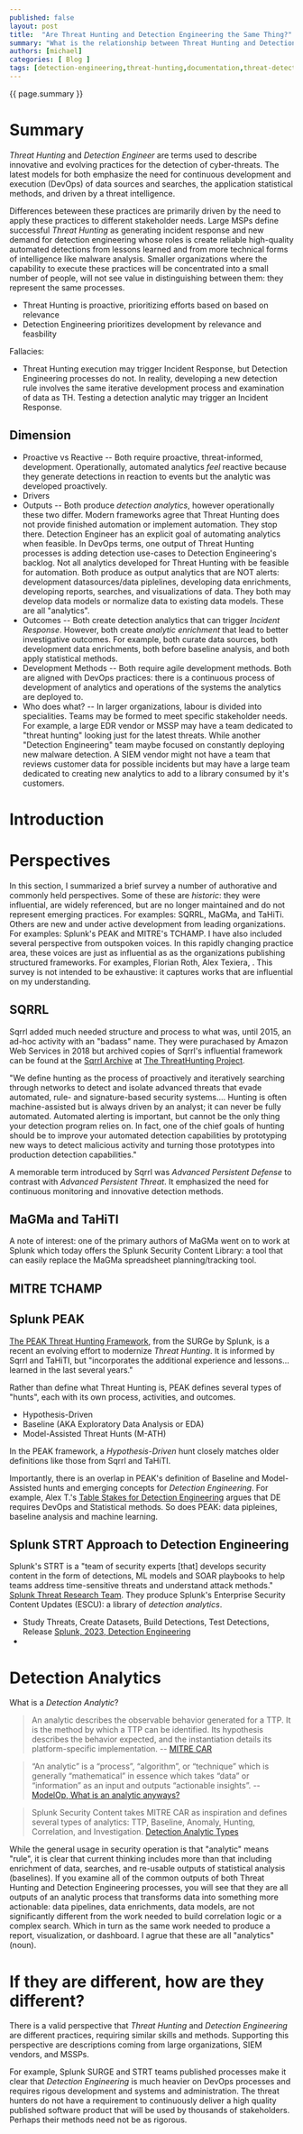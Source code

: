 ```yaml
---
published: false
layout: post
title:  "Are Threat Hunting and Detection Engineering the Same Thing?"
summary: "What is the relationship between Threat Hunting and Detection Engineering? Is one part of the other? What attributes do they share? I compare several widely referenced definitions and frameworks for each. Generally, they are the same set of processes with different perspectives based on the size of the teams implementing them."
authors: [michael]
categories: [ Blog ]
tags: [detection-engineering,threat-hunting,documentation,threat-detection,SIEM,SOAR,EDR]
---
```

{{ page.summary }}

# Summary

*Threat Hunting* and *Detection Engineer* are terms used to describe innovative and evolving practices for the detection of cyber-threats. The latest models for both emphasize the need for continuous development and execution (DevOps) of data sources and searches, the application statistical methods, and driven by a threat intelligence.

Differences beteween these practices are primarily driven by the need to apply these practices to different stakeholder needs. Large MSPs define successful *Threat Hunting* as generating incident response and new demand for detection engineering whose roles is create reliable high-quality automated detections from lessons learned and from more technical forms of intelligence like malware analysis. Smaller organizations where the capability to execute these practices will be concentrated into a small number of people, will not see value in distinguishing between them: they represent the same processes.

- Threat Hunting is proactive, prioritizing efforts based on based on relevance
- Detection Engineering prioritizes development by relevance and feasbility

Fallacies:

- Threat Hunting execution may trigger Incident Response, but Detection Engineering processes do not. In reality, developing a new detection rule involves the same iterative development process and examination of data as TH. Testing a detection analytic may trigger an Incident Response.

## Dimension

- Proactive vs Reactive
-- Both require proactive, threat-informed, development. Operationally, automated analytics *feel* reactive because they generate detections in reaction to events but the analytic was developed proactively.
- Drivers
- Outputs
-- Both produce *detection analytics*, however operationally these two differ. Modern frameworks agree that Threat Hunting does not provide finished automation or implement automation. They stop there. Detection Engineer has an explicit goal of automating analytics when feasible. In DevOps terms, one output of Threat Hunting processes is adding detection use-cases to Detection Engineering's backlog. Not all analytics developed for Threat Hunting with be feasible for automation. Both produce as output analytics that are NOT alerts: development datasources/data piplelines, developing data enrichments, developing reports, searches, and visualizations of data. They both may develop data models or normalize data to existing data models. These are all "analytics".
- Outcomes
-- Both create detection analytics that can trigger *Incident Response*. However, both create *analytic enrichment* that lead to better investigative outcomes. For example, both curate data sources, both development data enrichments, both before baseline analysis, and both apply statistical methods.
- Development Methods
-- Both require agile development methods. Both are aligned with DevOps practices: there is a continuous process of development of analytics and operations of the systems the analytics are deployed to.
- Who does what?
-- In larger organizations, labour is divided into specialities. Teams may be formed to meet specific stakeholder needs. For example, a large EDR vendor or MSSP may have a team dedicated to "threat hunting" looking just for the latest threats. While another "Detection Engineering" team maybe focused on constantly deploying new malware detection. A SIEM vendor might not have a team that reviews customer data for possible incidents but may have a large team dedicated to creating new analytics to add to a library consumed by it's customers.


# Introduction


# Perspectives

In this section, I summarized a brief survey a number of authorative and commonly held perspectives. Some of these are *historic*: they were influential, are widely referenced, but are no longer maintained and do not represent emerging practices. For examples: SQRRL, MaGMa, and TaHiTi. Others are new and under active development from leading organizations. For examples: Splunk's PEAK and MITRE's TCHAMP. I have also included several perspective from outspoken voices. In this rapidly changing practice area, these voices are just as influential as as the organizations publishing structured frameworks. For examples, Florian Roth, Alex Texiera, . This survey is not intended to be exhaustive: it captures works that are influential on my understanding.

## SQRRL

Sqrrl added much needed structure and process to what was, until 2015, an ad-hoc activity with an "badass" name. They were purachased by Amazon Web Services in 2018 but archived copies of Sqrrl's influential framework can be found at the [Sqrrl Archive](https://www.threathunting.net/sqrrl-archive) at [The ThreatHunting Project](https://www.threathunting.net/).

"We define hunting as the process of proactively and iteratively searching through networks to detect and isolate advanced threats that evade automated, rule- and signature-based security systems.... Hunting is often machine-assisted but is always driven by an analyst; it can never be fully automated. Automated alerting is important, but cannot be the only thing your detection program relies on. In fact, one of the chief goals of hunting should be to improve your automated detection capabilities by prototyping new ways to detect malicious activity and turning those prototypes into production detection capabilities."

A memorable term introduced by Sqrrl was *Advanced Persistent Defense* to contrast with *Advanced Persistent Threat*. It emphasized the need for continuous monitoring and innovative detection methods.

## MaGMa and TaHiTI

A note of interest: one of the primary authors of MaGMa went on to work at Splunk which today offers the Splunk Security Content Library: a tool that can easily replace the MaGMa spreadsheet planning/tracking tool.

## MITRE TCHAMP

## Splunk PEAK

[The PEAK Threat Hunting Framework](https://www.splunk.com/en_us/blog/security/peak-threat-hunting-framework.html), from the SURGe by Splunk, is a recent an evolving effort to modernize *Threat Hunting*. It is informed by Sqrrl and TaHiTI, but "incorporates the additional experience and lessons... learned in the last several years."

Rather than define what Threat Hunting is, PEAK defines several types of "hunts", each with its own process, activities, and outcomes. 

- Hypothesis-Driven
- Baseline (AKA Exploratory Data Analysis or EDA)
- Model-Assisted Threat Hunts (M-ATH)

In the PEAK framework, a *Hypothesis-Driven* hunt closely matches older definitions like those from Sqrrl and TaHiTI.

Importantly, there is an overlap in PEAK's definition of Baseline and Model-Assisted hunts and emerging concepts for *Detection Engineering*. For example, Alex T.'s [Table Stakes for Detection Engineering]() argues that DE requires DevOps and Statistical methods. So does PEAK: data pipleines, baseline analysis and machine learning.

## Splunk STRT Approach to Detection Engineering

Splunk's STRT is a "team of security experts [that] develops security content in the form of detections, ML models and SOAR playbooks to help teams address time-sensitive threats and understand attack methods." [Splunk Threat Research Team](https://www.splunk.com/en_us/surge/threat-research.html). They produce Splunk's Enterprise Security Content Updates (ESCU): a library of *detection analytics*.

- Study Threats, Create Datasets, Build Detections, Test Detections, Release [Splunk, 2023, Detection Engineering](https://www.splunk.com/en_us/blog/security/security-content-from-the-splunk-threat-research-team.html)
- 

# Detection Analytics

What is a *Detection Analytic*?

> An analytic describes the observable behavior generated for a TTP. It is the method by which a TTP can be identified. Its hypothesis describes the behavior expected, and the instantiation details its platform-specific implementation. -- [MITRE CAR](https://car.mitre.org/resources/glossary/#analytic)

> “An analytic” is a “process”,  “algorithm”, or “technique” which is generally “mathematical” in essence which takes “data” or “information” as an input and outputs “actionable insights”. -- [ModelOp, What is an analytic anyways?](https://www.modelop.com/blog/analyticops-part-1-what-is-an-analytic-anyway/)

> Splunk Security Content takes MITRE CAR as inspiration and defines several types of analytics: TTP, Baseline, Anomaly, Hunting, Correlation, and Investigation. [Detection Analytic Types](https://github.com/splunk/security_content/wiki/Detection-Analytic-Types)

While the general usage in security operation is that "analytic" means "rule", it is clear that current thinking includes more than that including enrichment of data, searches, and re-usable outputs of statistical analysis (baselines). If you examine all of the common outputs of both Threat Hunting and Detection Engineering processes, you will see that they are all outputs of an analytic process that transforms data into something more actionable: data pipelines, data enrichments, data models, are not significantly different from the work needed to build correlation logic or a complex search. Which in turn as the same work needed to produce a report, visualization, or dashboard. I agrue that these are all "analytics" (noun).

# If they are different, how are they different?

There is a valid perspective that *Threat Hunting* and *Detection Engineering* are different practices, requiring similar skills and methods. Supporting this perspective are descriptions coming from large organizations, SIEM vendors, and MSSPs.

For example, Splunk SURGE and STRT teams published processes make it clear that *Detection Engineering* is much heavier on DevOps processes and requires rigous development and systems and administration. The threat hunters do not have a requirement to continuously deliver a high quality published software product that will be used by thousands of stakeholders. Perhaps their methods need not be as rigorous.
